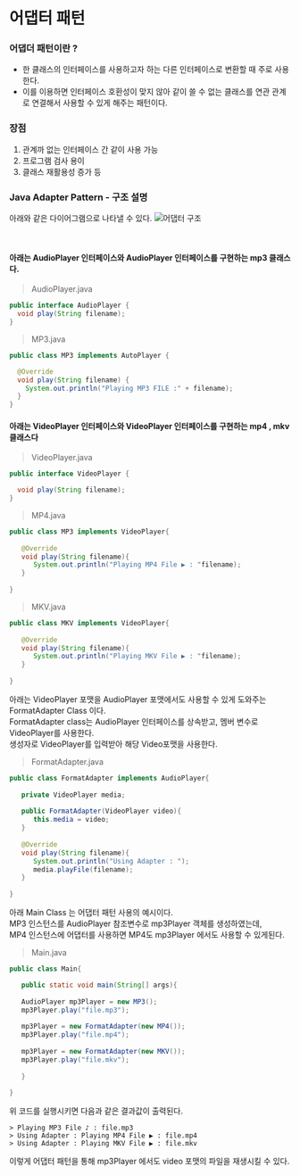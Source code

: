 # 어댑터 패턴

### 어댑더 패턴이란 ?
- 한 클래스의 인터페이스를 사용하고자 하는 다른 인터페이스로 변환할 때 주로 사용한다.
- 이를 이용하면 인터페이스 호환성이 맞지 않아 같이 쓸 수 없는 클래스를 연관 관계로 연결해서 사용할 수 있게 해주는 패턴이다.

### 장점
1. 관계까 없는 인터페이스 간 같이 사용 가능
2. 프로그램 검사 용이
3. 클래스 재활용성 증가 등

### Java Adapter Pattern - 구조 설명
아래와 같은 다이어그램으로 나타낼 수 있다.
![어댑터 구조](../http/image/adapt.png)

<br>

#### 아래는 AudioPlayer 인터페이스와 AudioPlayer 인터페이스를 구현하는 mp3 클래스다.

> AudioPlayer.java

```java
public interface AudioPlayer {
  void play(String filename);
}
```

> MP3.java

```java
public class MP3 implements AutoPlayer {

  @Override
  void play(String filename) {
    System.out.println("Playing MP3 FILE :" + filename);
  }
}
```

#### 아래는 VideoPlayer 인터페이스와 VideoPlayer 인터페이스를 구현하는 mp4 , mkv 클래스다

> VideoPlayer.java

```java
public interface VideoPlayer {

  void play(String filename);
}
```

> MP4.java
```java
public class MP3 implements VideoPlayer{
   
   @Override
   void play(String filename){
      System.out.println("Playing MP4 File ▶ : "filename);
   }
   
}
```

> MKV.java

```java
public class MKV implements VideoPlayer{
   
   @Override
   void play(String filename){
      System.out.println("Playing MKV File ▶ : "filename);
   }
   
}
```

아래는 VideoPlayer 포맷을 AudioPlayer 포맷에서도 사용할 수 있게 도와주는 FormatAdapter Class 이다.  
FormatAdapter class는 AudioPlayer 인터페이스를 상속받고, 멤버 변수로 VideoPlayer를 사용한다.  
생성자로 VideoPlayer를 입력받아 해당 Video포맷을 사용한다.

> FormatAdapter.java

```java
public class FormatAdapter implements AudioPlayer{
   
   private VideoPlayer media;
   
   public FormatAdapter(VideoPlayer video){
      this.media = video;
   }
   
   @Override
   void play(String filename){
      System.out.println("Using Adapter : ");
      media.playFile(filename);
   }
   
}
```

아래 Main Class 는 어댑터 패턴 사용의 예시이다.  
MP3 인스턴스를 AudioPlayer 참조변수로 mp3Player 객체를 생성하였는데,  
MP4 인스턴스에 어댑터를 사용하면 MP4도 mp3Player 에서도 사용할 수 있게된다.  

> Main.java

```java
public class Main{

   public static void main(String[] args){
   
   AudioPlayer mp3Player = new MP3();
   mp3Player.play("file.mp3");
   
   mp3Player = new FormatAdapter(new MP4());
   mp3Player.play("file.mp4");
   
   mp3Player = new FormatAdapter(new MKV());
   mp3Player.play("file.mkv");
   
   }
   
}
```

위 코드를 실행시키면 다음과 같은 결과값이 출력된다.
```
> Playing MP3 File ♪ : file.mp3
> Using Adapter : Playing MP4 File ▶ : file.mp4
> Using Adapter : Playing MKV File ▶ : file.mkv
```
이렇게 어댑터 패턴을 통해 mp3Player 에서도 video 포맷의 파일을 재생시킬 수 있다.